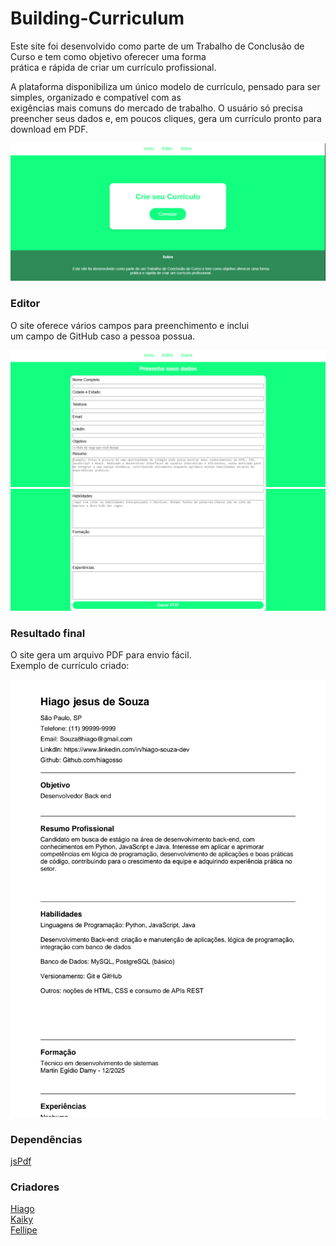 # Building-Curriculum

Este site foi desenvolvido como parte de um Trabalho de Conclusão de Curso e tem como objetivo oferecer uma forma  
prática e rápida de criar um currículo profissional.

A plataforma disponibiliza um único modelo de currículo, pensado para ser simples, organizado e compatível com as  
exigências mais comuns do mercado de trabalho. O usuário só precisa preencher seus dados e, em poucos cliques, gera um currículo pronto para download em PDF.

![Tela inicial](./img/tela-inicial.png)

### Editor
O site oferece vários campos para preenchimento e inclui  
um campo de GitHub caso a pessoa possua.

![Tela editor parte 1](./img/tela-editor.png)  
![Tela editor parte 2](./img/tela-editor2.png)

### Resultado final

O site gera um arquivo PDF para envio fácil.  
Exemplo de currículo criado:  

![Currículo de exemplo](./img/exemplo.jpg)

### Dependências

[jsPdf](https://mozilla.github.io/pdf.js/getting_started/)

### Criadores
[Hiago](https://github.com/hiagosso)  
[Kaiky](https://github.com/KKZITOS)  
[Fellipe](https://github.com/Flipinho)
